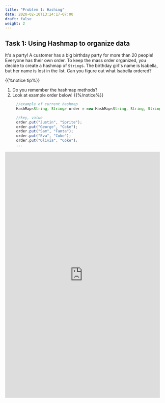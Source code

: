 ```yaml
---
title: "Problem 1: Hashing"
date: 2020-02-10T13:24:17-07:00
draft: false
weight: 2
--- 
```


<!--<link rel="stylesheet" href="../../style.css">-->

## Task 1: Using Hashmap to organize data

It's a party! A customer has a big birthday party for more than 20 people! Everyone has their own order. To keep the mass order organized, you decide to create a hashmap of `String`s. The birthday girl's name is Isabella, but her name is lost in the list. Can you figure out what Isabella ordered?

{{%notice tip%}}
1. Do you remember the hashmap methods?
2. Look at example order below!
{{%/notice%}}

```js javascript
	 //example of current hashmap
     HashMap<String, String> order = new HashMap<String, String, String>();

     //key, value
     order.put("Justin", "Sprite");
     order.put("George", "Coke");
     order.put("Sam", "Fanta");
     order.put("Eva", "Coke");
     order.put("Olivia", "Coke");
     ...
```

<iframe height="800px" width="100%" src="https://replit.com/@nuevofoundation/HashFind?lite=true" scrolling="no" frameborder="no" allowtransparency="true" allowfullscreen="true" sandbox="allow-forms allow-pointer-lock allow-popups allow-same-origin allow-scripts allow-modals"></iframe>